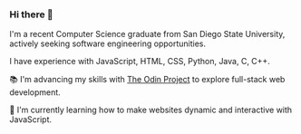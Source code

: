 ### Hi there 👋

I'm a recent Computer Science graduate from San Diego State University, actively seeking software engineering opportunities.

I have experience with JavaScript, HTML, CSS, Python, Java, C, C++.

📚 I'm advancing my skills with [The Odin Project](https://www.theodinproject.com/) to explore full-stack web development.

🌱 I'm currently learning how to make websites dynamic and interactive with JavaScript.
